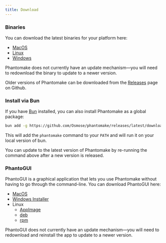 ```yaml
---
title: Download
---
```


### Binaries

You can download the latest binaries for your platform here:

- [MacOS](https://github.com/Osmose/phantomake/releases/latest/download/phantomake-macos.tar.gz)
- [Linux](https://github.com/Osmose/phantomake/releases/latest/download/phantomake-linux.tar.gz)
- [Windows](https://github.com/Osmose/phantomake/releases/latest/download/phantomake-windows.zip)

Phantomake does not currently have an update mechanism—you will need to redownload the binary to update to a newer version.

Older versions of Phantomake can be downloaded from the [Releases](https://github.com/Osmose/phantomake/releases) page on Github.

### Install via Bun

If you have [Bun](https://bun.sh/) installed, you can also install Phantomake as a global package:

```sh
bun add -g https://github.com/Osmose/phantomake/releases/latest/download/source.tar.gz
```

This will add the `phantomake` command to your `PATH` and will run it on your local version of bun.

You can update to the latest version of Phantomake by re-running the command above after a new version is released.

### PhantoGUI

PhantoGUI is a graphical application that lets you use Phantomake without having to go through the command-line. You can download PhantoGUI here:

- [MacOS](https://github.com/Osmose/phantomake/releases/latest/download/PhantoGUI_0.1.0_universal.dmg)
- [Windows Installer](https://github.com/Osmose/phantomake/releases/latest/download/PhantoGUI_0.1.0_x64_en-US.msi)
- Linux
  - [AppImage](https://github.com/Osmose/phantomake/releases/latest/download/phanto-gui_0.1.0_amd64.AppImage)
  - [deb](https://github.com/Osmose/phantomake/releases/latest/download/phanto-gui_0.1.0_amd64.deb)
  - [rpm](https://github.com/Osmose/phantomake/releases/latest/download/phanto-gui-0.1.0-1.x86_64.rpm)

PhantoGUI does not currently have an update mechanism—you will need to redownload and reinstall the app to update to a newer version.
